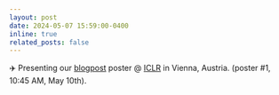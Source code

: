 ```yaml
---
layout: post
date: 2024-05-07 15:59:00-0400
inline: true
related_posts: false
---
```


✈️ Presenting our <a href="https://iclr-blogposts.github.io/2024/blog/update-frequency-in-mbrl/">blogpost</a> poster @ <a href="https://iclr.cc/Conferences/2024">ICLR</a> in Vienna, Austria. (poster #1, 10:45 AM, May 10th).
